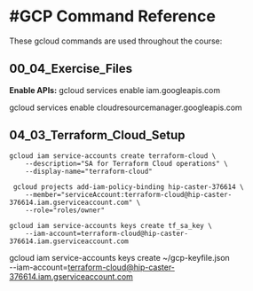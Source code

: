 #GCP Command Reference
=====================

These gcloud commands are used throughout the course:

## 00_04_Exercise_Files
**Enable APIs:**
gcloud services enable iam.googleapis.com

gcloud services enable cloudresourcemanager.googleapis.com


## 04_03_Terraform_Cloud_Setup
```
gcloud iam service-accounts create terraform-cloud \
    --description="SA for Terraform Cloud operations" \
    --display-name="terraform-cloud"

 gcloud projects add-iam-policy-binding hip-caster-376614 \
    --member="serviceAccount:terraform-cloud@hip-caster-376614.iam.gserviceaccount.com" \
    --role="roles/owner"

gcloud iam service-accounts keys create tf_sa_key \
    --iam-account=terraform-cloud@hip-caster-376614.iam.gserviceaccount.com
```



gcloud iam service-accounts keys create ~/gcp-keyfile.json \
  --iam-account=terraform-cloud@hip-caster-376614.iam.gserviceaccount.com
